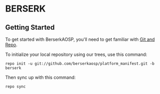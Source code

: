 BERSERK 
=======


Getting Started
---------------

To get started with BerserkAOSP, you'll need to get familiar with
[Git and Repo](http://source.android.com/download/using-repo).


To initialize your local repository using our trees, use this command:

	repo init -u git://github.com/berserkaosp/platform_manifest.git -b berserk


Then sync up with this command:

	repo sync
